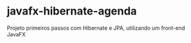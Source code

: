 # javafx-hibernate-agenda
Projeto primeiros passos com Hibernate e JPA, utilizando um front-end JavaFX

